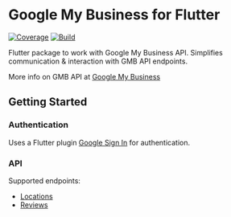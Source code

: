 # Google My Business for Flutter

[![Coverage](https://codecov.io/gh/Newgarden-Solutions/google_my_business/branch/master/graph/badge.svg?token=YI6PTZN97A)](https://codecov.io/gh/Newgarden-Solutions/google_my_business)
[![Build](https://github.com/Newgarden-Solutions/google_my_business/workflows/build/badge.svg)](https://github.com/Newgarden-Solutions/google_my_business/actions/workflows/build.yml)

Flutter package to work with Google My Business API. 
Simplifies communication & interaction with GMB API endpoints.

More info on GMB API at [Google My Business](https://developers.google.com/my-business)

## Getting Started

### Authentication

Uses a Flutter plugin [Google Sign In](https://pub.dev/packages/google_sign_in) for authentication.

### API

Supported endpoints:

* [Locations](https://developers.google.com/my-business/reference/rest/v4/accounts.locations)
* [Reviews](https://developers.google.com/my-business/reference/rest/v4/accounts.locations.reviews)

